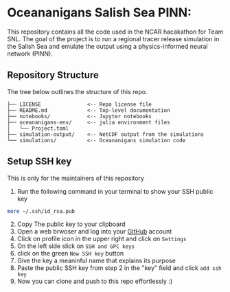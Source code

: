 # Oceananigans Salish Sea PINN: 
This repository contains all the code used in the NCAR hacakathon for Team SNL. The goal of the project is to run a regional tracer release simulation in the Salish Sea and emulate the output using a physics-informed neural network (PINN).

## Repository Structure

The tree below outlines the structure of this repo.

```
├── LICENSE               <-- Repo license file
├── README.md             <-- Top-level documentation
├── notebooks/            <-- Jupyter notebooks
├── oceananigans-env/     <-- julia environment files
│   └── Project.toml
├── simulation-output/    <-- NetCDF output from the simulations
└── simulations/          <-- Oceananigans simulation code 
```

## Setup SSH key
This is only for the maintainers of this repository

1.  Run the following command in your terminal to show your SSH public key

```bash
more ~/.ssh/id_rsa.pub
```

2. Copy The public key to your clipboard
3. Open a web brwoser and log into your [GitHub](https://github.com) account
4. Click on profile icon in the upper right and click on `Settings`
5. On the left side slick on `SSH and GPC keys`
6. click on the green `New SSH key` button
7. Give the key a meaninful name that explains its purpose
8. Paste the public SSH key from step 2  in the "key" field and click `add ssh key`
9. Now you can clone and push to this repo effortlessly :)

